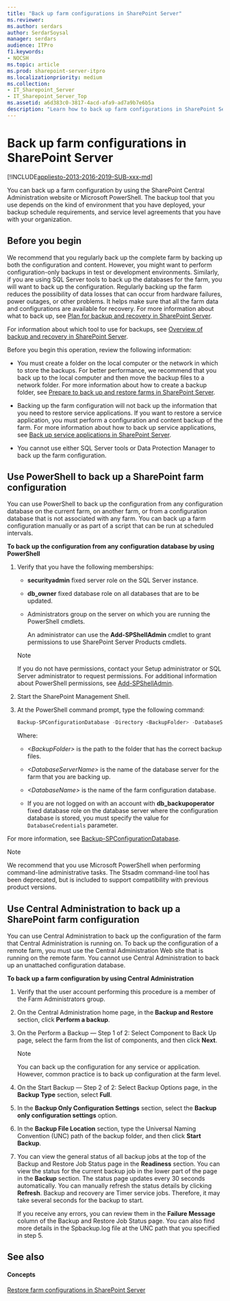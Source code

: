 ```yaml
---
title: "Back up farm configurations in SharePoint Server"
ms.reviewer: 
ms.author: serdars
author: SerdarSoysal
manager: serdars
audience: ITPro
f1.keywords:
- NOCSH
ms.topic: article
ms.prod: sharepoint-server-itpro
ms.localizationpriority: medium
ms.collection:
- IT_Sharepoint_Server
- IT_Sharepoint_Server_Top
ms.assetid: a6d383c0-3817-4acd-afa9-ad7a9b7e6b5a
description: "Learn how to back up farm configurations in SharePoint Server."
---
```


# Back up farm configurations in SharePoint Server

[!INCLUDE[appliesto-2013-2016-2019-SUB-xxx-md](../includes/appliesto-2013-2016-2019-SUB-xxx-md.md)] 
  
You can back up a farm configuration by using the SharePoint Central Administration website or Microsoft PowerShell. The backup tool that you use depends on the kind of environment that you have deployed, your backup schedule requirements, and service level agreements that you have with your organization.
  
## Before you begin
<a name="begin"> </a>

We recommend that you regularly back up the complete farm by backing up both the configuration and content. However, you might want to perform configuration-only backups in test or development environments. Similarly, if you are using SQL Server tools to back up the databases for the farm, you will want to back up the configuration. Regularly backing up the farm reduces the possibility of data losses that can occur from hardware failures, power outages, or other problems. It helps make sure that all the farm data and configurations are available for recovery. For more information about what to back up, see [Plan for backup and recovery in SharePoint Server](backup-and-recovery-planning.md).
  
For information about which tool to use for backups, see [Overview of backup and recovery in SharePoint Server](backup-and-recovery-overview.md).
  
Before you begin this operation, review the following information:
  
- You must create a folder on the local computer or the network in which to store the backups. For better performance, we recommend that you back up to the local computer and then move the backup files to a network folder. For more information about how to create a backup folder, see [Prepare to back up and restore farms in SharePoint Server](prepare-to-back-up-and-restore.md).
    
- Backing up the farm configuration will not back up the information that you need to restore service applications. If you want to restore a service application, you must perform a configuration and content backup of the farm. For more information about how to back up service applications, see [Back up service applications in SharePoint Server](back-up-a-service-application.md).
    
- You cannot use either SQL Server tools or Data Protection Manager to back up the farm configuration.
    
## Use PowerShell to back up a SharePoint farm configuration
<a name="begin"> </a>

You can use PowerShell to back up the configuration from any configuration database on the current farm, on another farm, or from a configuration database that is not associated with any farm. You can back up a farm configuration manually or as part of a script that can be run at scheduled intervals.
  
 **To back up the configuration from any configuration database by using PowerShell**
  
1. Verify that you have the following memberships:
    
   - **securityadmin** fixed server role on the SQL Server instance. 
    
   - **db_owner** fixed database role on all databases that are to be updated. 
    
   - Administrators group on the server on which you are running the PowerShell cmdlets.
    
     An administrator can use the **Add-SPShellAdmin** cmdlet to grant permissions to use SharePoint Server Products cmdlets. 
    
    > [!NOTE]
    > If you do not have permissions, contact your Setup administrator or SQL Server administrator to request permissions. For additional information about PowerShell permissions, see [Add-SPShellAdmin](/powershell/module/sharepoint-server/Add-SPShellAdmin?view=sharepoint-ps&preserve-view=true). 
  
2. Start the SharePoint Management Shell.
    
3. At the PowerShell command prompt, type the following command:
    
   ```powershell
   Backup-SPConfigurationDatabase -Directory <BackupFolder> -DatabaseServer <DatabaseServerName> -DatabaseName <DatabaseName> -DatabaseCredentials <WindowsPowerShellCredentialObject> [-Verbose]
   ```

    Where:
    
   -  _\<BackupFolder\>_ is the path to the folder that has the correct backup files. 
    
   -  _\<DatabaseServerName\>_ is the name of the database server for the farm that you are backing up. 
    
   -  _\<DatabaseName\>_ is the name of the farm configuration database. 
    
   - If you are not logged on with an account with **db_backupoperator** fixed database role on the database server where the configuration database is stored, you must specify the value for  `DatabaseCredentials` parameter. 
    
For more information, see [Backup-SPConfigurationDatabase](/powershell/module/sharepoint-server/Backup-SPConfigurationDatabase?view=sharepoint-ps&preserve-view=true).
  
> [!NOTE]
> We recommend that you use Microsoft PowerShell when performing command-line administrative tasks. The Stsadm command-line tool has been deprecated, but is included to support compatibility with previous product versions. 
  
## Use Central Administration to back up a SharePoint farm configuration
<a name="proc2"> </a>

You can use Central Administration to back up the configuration of the farm that Central Administration is running on. To back up the configuration of a remote farm, you must use the Central Administration Web site that is running on the remote farm. You cannot use Central Administration to back up an unattached configuration database.
  
 **To back up a farm configuration by using Central Administration**
  
1. Verify that the user account performing this procedure is a member of the Farm Administrators group.
    
2. On the Central Administration home page, in the **Backup and Restore** section, click **Perform a backup**.
    
3. On the Perform a Backup — Step 1 of 2: Select Component to Back Up page, select the farm from the list of components, and then click **Next**.
    
    > [!NOTE]
    > You can back up the configuration for any service or application. However, common practice is to back up configuration at the farm level. 
  
4. On the Start Backup — Step 2 of 2: Select Backup Options page, in the **Backup Type** section, select **Full**.
    
5. In the **Backup Only Configuration Settings** section, select the **Backup only configuration settings** option. 
    
6. In the **Backup File Location** section, type the Universal Naming Convention (UNC) path of the backup folder, and then click **Start Backup**.
    
7. You can view the general status of all backup jobs at the top of the Backup and Restore Job Status page in the **Readiness** section. You can view the status for the current backup job in the lower part of the page in the **Backup** section. The status page updates every 30 seconds automatically. You can manually refresh the status details by clicking **Refresh**. Backup and recovery are Timer service jobs. Therefore, it may take several seconds for the backup to start.
    
    If you receive any errors, you can review them in the **Failure Message** column of the Backup and Restore Job Status page. You can also find more details in the Spbackup.log file at the UNC path that you specified in step 5. 
    
## See also
<a name="proc2"> </a>

#### Concepts

[Restore farm configurations in SharePoint Server](restore-a-farm-configuration.md)

